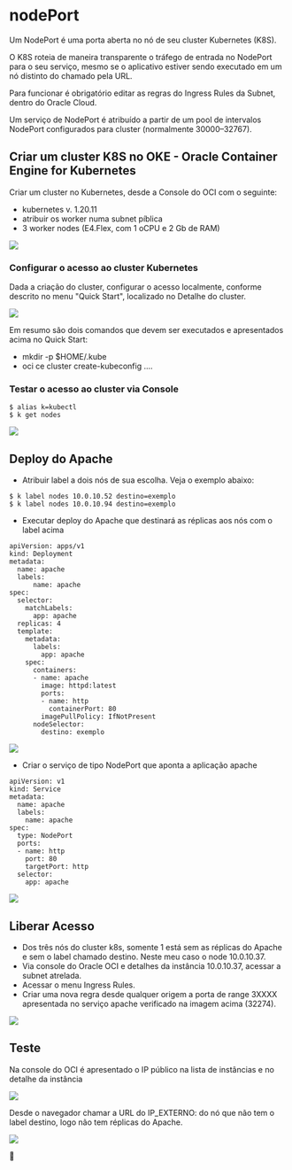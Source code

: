 # nodePort

Um NodePort é uma porta aberta no nó de seu cluster Kubernetes (K8S). 

O K8S roteia de maneira transparente o tráfego de entrada no NodePort para o seu serviço, mesmo se o aplicativo estiver sendo executado em um nó distinto do chamado pela URL.

Para funcionar é obrigatório editar as regras do Ingress Rules da Subnet, dentro do Oracle Cloud.

Um serviço de NodePort é atribuído a partir de um pool de intervalos NodePort configurados para cluster (normalmente 30000–32767). 


## Criar um cluster K8S no OKE - Oracle Container Engine for Kubernetes 

Criar um cluster no Kubernetes, desde a Console do OCI com o seguinte:
- kubernetes v. 1.20.11
- atribuir os worker numa subnet píblica
- 3 worker nodes (E4.Flex, com 1 oCPU e 2 Gb de RAM)

<img src='https://objectstorage.us-ashburn-1.oraclecloud.com/n/idsvh8rxij5e/b/imagens_git/o/create_oke_.png'/>

### Configurar o acesso ao cluster Kubernetes

Dada a criação do cluster, configurar o acesso localmente, conforme descrito no menu "Quick Start", localizado no Detalhe do cluster.

<img src='https://objectstorage.us-ashburn-1.oraclecloud.com/n/idsvh8rxij5e/b/imagens_git/o/create_oke_detail.png'/>

Em resumo são dois comandos que devem ser executados e apresentados acima no Quick Start:

- mkdir -p $HOME/.kube
- oci ce cluster create-kubeconfig .... 

### Testar o acesso ao cluster via Console

```
$ alias k=kubectl
$ k get nodes
```
<img src='https://objectstorage.us-ashburn-1.oraclecloud.com/n/idsvh8rxij5e/b/imagens_git/o/get_node.png'/>

## Deploy do Apache

- Atribuir label a dois nós de sua escolha. Veja o exemplo abaixo:

```
$ k label nodes 10.0.10.52 destino=exemplo
$ k label nodes 10.0.10.94 destino=exemplo
```

- Executar deploy do Apache que destinará as réplicas aos nós com o label acima

```
apiVersion: apps/v1
kind: Deployment
metadata:
  name: apache
  labels:
      name: apache
spec:
  selector:
    matchLabels:
      app: apache
  replicas: 4
  template:
    metadata:
      labels:
        app: apache
    spec:
      containers:
      - name: apache
        image: httpd:latest
        ports:
        - name: http 
          containerPort: 80
        imagePullPolicy: IfNotPresent
      nodeSelector:
        destino: exemplo
```

<img src='https://objectstorage.us-ashburn-1.oraclecloud.com/n/idsvh8rxij5e/b/imagens_git/o/get_po_np.png'>

- Criar o serviço de tipo NodePort que aponta a aplicação apache

```
apiVersion: v1
kind: Service
metadata:
  name: apache
  labels:
    name: apache
spec:
  type: NodePort
  ports:
  - name: http
    port: 80
    targetPort: http
  selector:
    app: apache
```

<img src='https://objectstorage.us-ashburn-1.oraclecloud.com/n/idsvh8rxij5e/b/imagens_git/o/get_svc_np.png'/>


## Liberar Acesso

- Dos três nós do cluster k8s, somente 1 está sem as réplicas do Apache e sem o label chamado destino. Neste meu caso o node 10.0.10.37.
- Via console do Oracle OCI e detalhes da instância 10.0.10.37, acessar a subnet atrelada.
- Acessar o menu Ingress Rules.
- Criar uma nova regra desde qualquer origem a porta de range 3XXXX apresentada no serviço apache verificado na imagem acima (32274).

<img src='https://objectstorage.us-ashburn-1.oraclecloud.com/n/idsvh8rxij5e/b/imagens_git/o/ingress_nodeport.png'/>


## Teste

Na console do OCI é apresentado o IP público na lista de instâncias e no detalhe da instância

<img src='https://objectstorage.us-ashburn-1.oraclecloud.com/n/idsvh8rxij5e/b/imagens_git/o/list_nodes.png'/>

Desde o navegador chamar a URL do IP_EXTERNO:<NodePort> do nó que não tem o label destino, logo não tem réplicas do Apache.
  
<img src='https://objectstorage.us-ashburn-1.oraclecloud.com/n/idsvh8rxij5e/b/imagens_git/o/apache.png'/>
  
 
:smiling_face_with_three_hearts:

